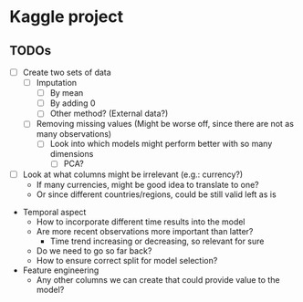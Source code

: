 # Kaggle project

## TODOs

- [ ] Create two sets of data
  - [ ] Imputation
    - [ ] By mean
    - [ ] By adding 0
    - [ ] Other method? (External data?)
  - [ ] Removing missing values (Might be worse off, since there are not as many observations)
    - [ ] Look into which models might perform better with so many dimensions
      - [ ] PCA?
- [ ] Look at what columns might be irrelevant (e.g.: currency?)
  - If many currencies, might be good idea to translate to one?
  - Or since different countries/regions, could be still valid left as is
- Temporal aspect
  - How to incorporate different time results into the model
  - Are more recent observations more important than latter?
    - Time trend increasing or decreasing, so relevant for sure
  - Do we need to go so far back?
  - How to ensure correct split for model selection?
- Feature engineering
  - Any other columns we can create that could provide value to the model?
